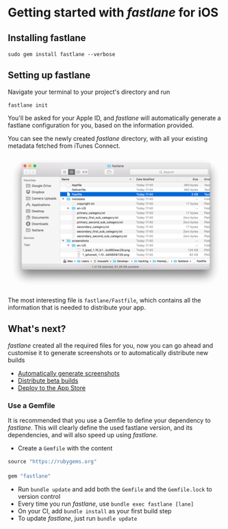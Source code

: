 # Getting started with _fastlane_ for iOS

## Installing fastlane

```no-highlight
sudo gem install fastlane --verbose
```

## Setting up fastlane

Navigate your terminal to your project's directory and run

```no-highlight
fastlane init
```

You'll be asked for your Apple ID, and _fastlane_ will automatically generate a fastlane configuration for you, based on the information provided.

You can see the newly created _fastlane_ directory, with all your existing metadata fetched from iTunes Connect.

<img src="/img/getting-started/ios/fastlane-init.png" width="800" />

The most interesting file is `fastlane/Fastfile`, which contains all the information that is needed to distribute your app.

## What's next?

_fastlane_ created all the required files for you, now you can go ahead and customise it to generate screenshots or to automatically distribute new builds

- [Automatically generate screenshots](screenshots.md)
- [Distribute beta builds](beta-deployment.md)
- [Deploy to the App Store](appstore-deployment.md)

### Use a Gemfile

It is recommended that you use a Gemfile to define your dependency to _fastlane_. This will clearly define the used fastlane version, and its dependencies, and will also speed up using _fastlane_.

- Create a `Gemfile` with the content
```ruby
source "https://rubygems.org"

gem "fastlane"
```
- Run `bundle update` and add both the `Gemfile` and the `Gemfile.lock` to version control
- Every time you run _fastlane_, use `bundle exec fastlane [lane]`
- On your CI, add `bundle install` as your first build step
- To update _fastlane_, just run `bundle update`
